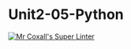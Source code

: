 # Unit2-05-Python
[![Mr Coxall's Super Linter](https://github.com/ICS3U-Programming-FrankFW/Unit2-05-Python/workflows/Mr%20Coxall's%20Super%20Linter/badge.svg)](https://github.com/ICS3U-Programming-FrankFW/Unit2-05-Python/actions/)

